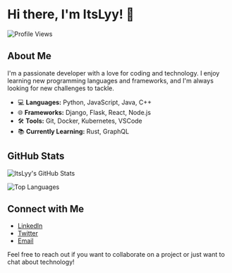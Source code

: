 # Hi there, I'm ItsLyy! 👋

![Profile Views](https://komarev.com/ghpvc/?username=ItsLyy&color=blue)

## About Me

I'm a passionate developer with a love for coding and technology. I enjoy learning new programming languages and frameworks, and I'm always looking for new challenges to tackle.

- 💻 **Languages:** Python, JavaScript, Java, C++
- 🌐 **Frameworks:** Django, Flask, React, Node.js
- 🛠 **Tools:** Git, Docker, Kubernetes, VSCode
- 📚 **Currently Learning:** Rust, GraphQL

## GitHub Stats

![ItsLyy's GitHub Stats](https://github-readme-stats.vercel.app/api?username=ItsLyy&show_icons=true&theme=radical)

![Top Languages](https://github-readme-stats.vercel.app/api/top-langs/?username=ItsLyy&layout=compact&theme=radical)

## Connect with Me

- [LinkedIn](https://www.linkedin.com/in/ItsLyy)
- [Twitter](https://twitter.com/ItsLyy)
- [Email](mailto:ItsLyy@gmail.com)

Feel free to reach out if you want to collaborate on a project or just want to chat about technology!
